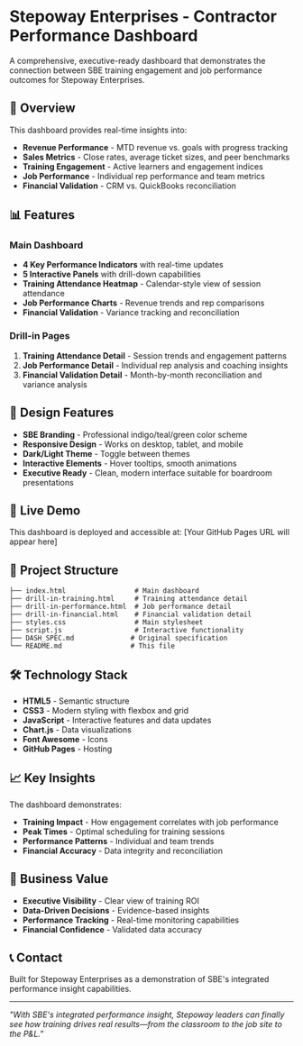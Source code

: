 # Stepoway Enterprises - Contractor Performance Dashboard

A comprehensive, executive-ready dashboard that demonstrates the connection between SBE training engagement and job performance outcomes for Stepoway Enterprises.

## 🎯 Overview

This dashboard provides real-time insights into:
- **Revenue Performance** - MTD revenue vs. goals with progress tracking
- **Sales Metrics** - Close rates, average ticket sizes, and peer benchmarks
- **Training Engagement** - Active learners and engagement indices
- **Job Performance** - Individual rep performance and team metrics
- **Financial Validation** - CRM vs. QuickBooks reconciliation

## 📊 Features

### Main Dashboard
- **4 Key Performance Indicators** with real-time updates
- **5 Interactive Panels** with drill-down capabilities
- **Training Attendance Heatmap** - Calendar-style view of session attendance
- **Job Performance Charts** - Revenue trends and rep comparisons
- **Financial Validation** - Variance tracking and reconciliation

### Drill-in Pages
1. **Training Attendance Detail** - Session trends and engagement patterns
2. **Job Performance Detail** - Individual rep analysis and coaching insights
3. **Financial Validation Detail** - Month-by-month reconciliation and variance analysis

## 🎨 Design Features

- **SBE Branding** - Professional indigo/teal/green color scheme
- **Responsive Design** - Works on desktop, tablet, and mobile
- **Dark/Light Theme** - Toggle between themes
- **Interactive Elements** - Hover tooltips, smooth animations
- **Executive Ready** - Clean, modern interface suitable for boardroom presentations

## 🚀 Live Demo

This dashboard is deployed and accessible at: [Your GitHub Pages URL will appear here]

## 📁 Project Structure

```
├── index.html                 # Main dashboard
├── drill-in-training.html     # Training attendance detail
├── drill-in-performance.html  # Job performance detail
├── drill-in-financial.html    # Financial validation detail
├── styles.css                 # Main stylesheet
├── script.js                  # Interactive functionality
├── DASH_SPEC.md              # Original specification
└── README.md                 # This file
```

## 🛠️ Technology Stack

- **HTML5** - Semantic structure
- **CSS3** - Modern styling with flexbox and grid
- **JavaScript** - Interactive features and data updates
- **Chart.js** - Data visualizations
- **Font Awesome** - Icons
- **GitHub Pages** - Hosting

## 📈 Key Insights

The dashboard demonstrates:
- **Training Impact** - How engagement correlates with job performance
- **Peak Times** - Optimal scheduling for training sessions
- **Performance Patterns** - Individual and team trends
- **Financial Accuracy** - Data integrity and reconciliation

## 🎯 Business Value

- **Executive Visibility** - Clear view of training ROI
- **Data-Driven Decisions** - Evidence-based insights
- **Performance Tracking** - Real-time monitoring capabilities
- **Financial Confidence** - Validated data accuracy

## 📞 Contact

Built for Stepoway Enterprises as a demonstration of SBE's integrated performance insight capabilities.

---

*"With SBE's integrated performance insight, Stepoway leaders can finally see how training drives real results—from the classroom to the job site to the P&L."*
